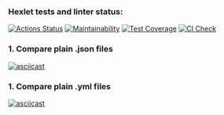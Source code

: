 ### Hexlet tests and linter status:
[![Actions Status](https://github.com/Amanetes/backend-project-lvl2/workflows/hexlet-check/badge.svg)](https://github.com/Amanetes/backend-project-lvl2/actions)
[![Maintainability](https://api.codeclimate.com/v1/badges/34d105550fcd4ba59d1f/maintainability)](https://codeclimate.com/github/Amanetes/backend-project-lvl2/maintainability)
[![Test Coverage](https://api.codeclimate.com/v1/badges/34d105550fcd4ba59d1f/test_coverage)](https://codeclimate.com/github/Amanetes/backend-project-lvl2/test_coverage)
[![CI Check](https://github.com/Amanetes/backend-project-lvl2/actions/workflows/main.yml/badge.svg)](https://github.com/Amanetes/backend-project-lvl2/actions/workflows/main.yml)
### 1. Compare plain .json files
[![asciicast](https://asciinema.org/a/VEuUksFXBYQgBiWwpCh9Cx9Bi.svg)](https://asciinema.org/a/VEuUksFXBYQgBiWwpCh9Cx9Bi)
### 1. Compare plain .yml files
[![asciicast](https://asciinema.org/a/F5n0Tkvd6LVpmYw2ZAqE0ShXO.svg)](https://asciinema.org/a/F5n0Tkvd6LVpmYw2ZAqE0ShXO)
